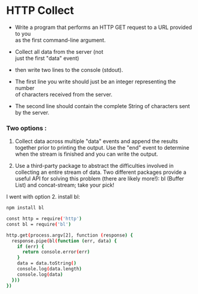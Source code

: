 # HTTP Collect

- Write a program that performs an HTTP GET request to a URL provided to you  
  as the first command-line argument.
- Collect all data from the server (not  
  just the first "data" event) 
- then write two lines to the console (stdout).  
   
- The first line you write should just be an integer representing the number  
  of characters received from the server. 
- The second line should contain the complete String of characters sent by the server.  

### Two options : 

  1. Collect data across multiple "data" events and append the results  
  together prior to printing the output. Use the "end" event to determine  
  when the stream is finished and you can write the output.  
   
  2. Use a third-party package to abstract the difficulties involved in  
  collecting an entire stream of data. Two different packages provide a  
  useful API for solving this problem (there are likely more!): bl (Buffer  
  List) and concat-stream; take your pick!  

I went with option 2.
install bl:
```sh
npm install bl
```

```sh 
const http = require('http')
const bl = require('bl')

http.get(process.argv[2], function (response) {
  response.pipe(bl(function (err, data) {
    if (err) {
      return console.error(err)
    }
    data = data.toString()
    console.log(data.length)
    console.log(data)
  }))
})

```
